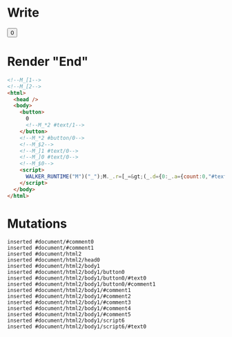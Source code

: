 # Write
  <!--M_[1--><!--M_[2--><button>0<!--M_*2 #text/1--></button><!--M_*2 #button/0--><!--M_$2--><!--M_]1 #text/0--><!--M_]0 #text/0--><!--M_$0--><script>WALKER_RUNTIME("M")("_");M._.r=[_=>(_.d={0:_.a={count:0,"#text/0!":_.c={"#text/0!":_.b={}},"#text/0(":_._["__tests__/tags/child.marko"]},1:_.c,2:_.b},_.b._=_.a,_.c["#text/0("]=_._["__tests__/template.marko_1_renderer"](_.a),_.d),2,"__tests__/template.marko_1_count/subscriber",2,"__tests__/template.marko_1_count",0];M._.w()</script>


# Render "End"
```html
<!--M_[1-->
<!--M_[2-->
<html>
  <head />
  <body>
    <button>
      0
      <!--M_*2 #text/1-->
    </button>
    <!--M_*2 #button/0-->
    <!--M_$2-->
    <!--M_]1 #text/0-->
    <!--M_]0 #text/0-->
    <!--M_$0-->
    <script>
      WALKER_RUNTIME("M")("_");M._.r=[_=&gt;(_.d={0:_.a={count:0,"#text/0!":_.c={"#text/0!":_.b={}},"#text/0(":_._["__tests__/tags/child.marko"]},1:_.c,2:_.b},_.b._=_.a,_.c["#text/0("]=_._["__tests__/template.marko_1_renderer"](_.a),_.d),2,"__tests__/template.marko_1_count/subscriber",2,"__tests__/template.marko_1_count",0];M._.w()
    </script>
  </body>
</html>
```

# Mutations
```
inserted #document/#comment0
inserted #document/#comment1
inserted #document/html2
inserted #document/html2/head0
inserted #document/html2/body1
inserted #document/html2/body1/button0
inserted #document/html2/body1/button0/#text0
inserted #document/html2/body1/button0/#comment1
inserted #document/html2/body1/#comment1
inserted #document/html2/body1/#comment2
inserted #document/html2/body1/#comment3
inserted #document/html2/body1/#comment4
inserted #document/html2/body1/#comment5
inserted #document/html2/body1/script6
inserted #document/html2/body1/script6/#text0
```